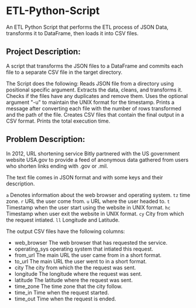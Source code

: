 # ETL-Python-Script
An ETL Python Script that performs the ETL process of JSON Data, transforms it to DataFrame, then loads it into CSV files.

## Project Description:
A script that transforms the JSON files to a DataFrame and commits each file to a separate CSV file in the target directory.

The Script does the following:
Reads JSON file from a directory using positional specific argument.
Extracts the data, cleans, and transforms it.
Checks if the files have any duplicates and remove them.
Uses the optional argument "-u" to maintain the UNIX format for the timestamp. 
Prints a message after converting each file with the number of rows transformed and the path of the file.
Creates CSV files that contain the final output in a CSV format.
Prints the total execution time.

## Problem Description:

In 2012, URL shortening service Bitly partnered with the US government website USA.gov to provide a feed of anonymous data gathered from users who shorten links ending with .gov or .mil.

The text file comes in JSON format and with some keys and their description. 

```a``` Denotes information about the web browser and operating system.
```tz``` time zone.
```r``` URL the user come from.
```u``` URL where the user headed to.
```t``` Timestamp when the user start using the website in UNIX format.
```hc``` Timestamp when user exit the website in UNIX format.
```cy``` City from which the request intiated.
```ll``` Longitude and Latitude.

The output CSV files have the following columns:

- web_browser
        The web browser that has requested the service.
- operating_sys
        operating system that intiated this request.
- from_url
	The main URL the user came from in a short format.
- to_url
	The main URL the user went to in a short format.  
- city
	The city from which the the request was sent.
- longitude
       The longitude where the request was sent.
- latitude
        The latitude where the request was sent.
- time_zone
        The time zone that the city follow.
- time_in
        Time when the request started.
- time_out
        Time when the request is ended.
